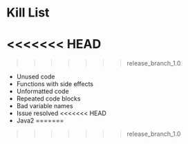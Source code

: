 Kill List
=========
<<<<<<< HEAD
=======

>>>>>>> release_branch_1.0
* Unused code
* Functions with side effects
* Unformatted code
* Repeated code blocks
* Bad variable names
* Issue resolved
<<<<<<< HEAD
* Java2
=======

>>>>>>> release_branch_1.0
